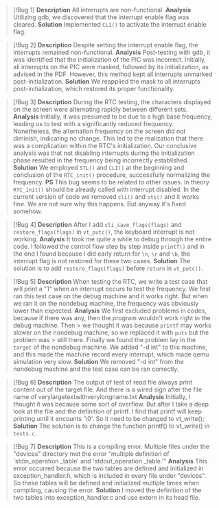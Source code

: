 > [!Bug 1] 
> **Description** 
> 	All interrupts are non-functional. 
> **Analysis** 
> 	Utilizing gdb, we discovered that the interrupt enable flag was cleared. 
> **Solution** 
> 	Implemented `CLI()` to activate the interrupt enable flag.

> [!Bug 2] 
> **Description** 
> 	Despite setting the interrupt enable flag, the interrupts remained non-functional. 
> **Analysis** 
> 	Post-testing with gdb, it was identified that the initialization of the PIC was incorrect. Initially, all interrupts on the PIC were masked, followed by its initialization, as advised in the PDF. However, this method kept all interrupts unmarked post-initialization. 
> **Solution** 
> 	We reapplied the mask to all interrupts post-initialization, which restored its proper functionality.

> [!Bug 3] 
> **Description** 
> 	During the RTC testing, the characters displayed on the screen were alternating rapidly between different sets. 
> **Analysis** 
> 	Initially, it was presumed to be due to a high base frequency, leading us to test with a significantly reduced frequency. Nonetheless, the alternation frequency on the screen did not diminish, indicating no change. This led to the realization that there was a complication within the RTC's initialization. Our conclusive analysis was that not disabling interrupts during the initialization phase resulted in the frequency being incorrectly established. 
> **Solution** 
> 	We employed `STL()` and `CLI()` at the beginning and conclusion of the `RTC_init()` procedure, successfully normalizing the frequency.
> **PS**
>   This bug seems to be related to other issues. In theory `RTC_init()` should be already called with interrupt disabled. In the current version of code we removed `cli()` and `sti()` and it works fine. We are not sure why this happens. But anyway it's fixed somehow.

> [!Bug 4] 
> **Description** 
> 	After I add `cli_save_flags(flags)` and `restore_flags(flags)` in `vt_putc()`, the keyboard interrupt is not working.
> **Analysis** 
> 	It took me quite a while to debug through the entire code. I followed the control flow step by step inside `printf()` and in the end I found because I did early return for `\n`, `\r` and `\b`, the interrupt flag is not restored for these two cases.
> **Solution** 
> 	The solution is to add `restore_flags(flags)` before `return` in `vt_putc()`.

>[!Bug 5]
> **Description**
> When testing the RTC, we write a test case that will print a "1" when an interrupt occurs to test the frequency. We first ran this test case on the debug machine and it works right. But when we ran it on the nondebug machine, the frequency was obviously lower than expected. 
> **Analysis**
> We first excluded problems in codes, because if there was any, then the program wouldn't work right in the debug machine. Then > we thought it was because `printf` may works slower on the nondebug machine, so we replaced it with `puts` but the problem was > still there. Finally we found the problem lay in the `target` of the nondebug machine. We added "-d int" to  this machine, and this made the machine record every interrupt, which made qemu simulation very slow.
> **Solution**
> We removed "-d int" from the nondebug machine and the test case can be ran correctly.

>[!Bug 6]
> **Description** 
> 	The output of test of read file always print content out of the target file. And there is a wired sign after the file name of verylargetextwithverylongname.txt
> **Analysis** 
> 	Initially, I thought it was because some sort of overflow. But after I take a deep look at the file and the definition of printf. I find that printf will keep printing until it encounts '\0'. So it need to be changed to vt_write();
> **Solution** 
> 	The solution is to change the function printf() to vt_write() in `tests.c`.

>[!Bug 7]
> **Description** 
> 	This is a compiling error. Multiple files under the "devices" directory met the error "multiple definition of 'stdin_operation _table' and 'stdout_operation _table.'"
> **Analysis** 
> 	This error occurred because the two tables are defined and initialized in exception_handler.h, which is included in every file under "devices". So these tables will be defined and initialized multiple times when compiling, causing the error. 
> **Solution** 
>   I moved the definition of the two tables into exception_handler.c and use extern in its head file.